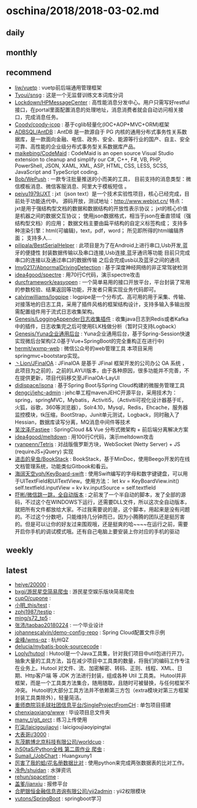 # oschina/2018/2018-03-02.md



## daily



## monthly



## recommend

- [ljw/vuetp](http://git.oschina.net/qq342855144/vuetp) : vuetp前后端通用管理框架
- [Tyoui/snsg](http://git.oschina.net/tyoui/snsg) : 这是一个无监督训练文本词库分词
- [Lockdown/HPMessageCenter](http://git.oschina.net/dugukuangshao/HPMessageCenter) : 高性能消息分发中心。用户只需写好restful接口，在portal里面配置消息的处理地址，消息消费者就会自动访问相关接口，完成消息任务。
- [Coody/coody-icop](http://git.oschina.net/coodyer/coody-icop) : 基于cglib轻量化(IOC+AOP+MVC+ORM)框架
- [ADBSQL/AntDB](http://git.oschina.net/adbsql/antdb) : AntDB 是一款源自于 PG 内核的通用分布式事务性关系数据库，是一款面向金融、电信、政务、安全、能源等行业的国产、自主、安全可靠、高性能的企业级分布式事务型关系数据库产品。
- [maikebing/CodeMaid](http://git.oschina.net/maikebing/codemaid) : CodeMaid is an open source Visual Studio extension to cleanup and simplify our C#, C++, F#, VB, PHP, PowerShell, JSON, XAML, XML, ASP, HTML, CSS, LESS, SCSS, JavaScript and TypeScript coding.
- [Bob/WePush](http://git.oschina.net/zhoubochina/WePush) : 一款专注批量推送的小而美的工具， 目前支持的消息类型：微信模板消息、微信客服消息、阿里大于模板短信 。
- [peiyu1979/JXT](http://git.oschina.net/peiyu1979/JXT) : jxt（json text）是一个技术实验性项目，核心已经完成，目前处于功能迭代中。 源码开放，测试地址：http://www.webjxt.cn/ 特点： jxt是用于强结构型文档的数据和数据结构的开放性表示协议； jxt的核心价值是机器之间的数据交互协议； 使用json数据格式，相当于json在垂直领域（强结构型文档）的应用； 数据文档主要由扁平结构的自定义标签构成； 支持多种渲染引擎：html(可编辑)，text，pdf，word； 所见即所得的html编辑界面； 支持多人...
- [pilipala/BestSerialHelper](http://git.oschina.net/hejinjin/BestSerialHelper) : 此项目是为了在Android上进行串口,Usb开发,蓝牙的便捷性 封装数据传输以及串口连接,Usb连接,蓝牙通讯等功能 目前只完成串口的连接以及通过串口的数据传输 之后会完成usb以及蓝牙之间的通讯
- [lmy0217/AbnormalDrivingDetection](http://git.oschina.net/lmy0217/AbnormalDrivingDetection) : 基于深度神经网络的非正常驾驶检测
- [idea4good/spectre](http://git.oschina.net/idea4good/spectre) : 用70行C代码，演示spectre攻击
- [durcframework/easyopen](http://git.oschina.net/durcframework/easyopen) : 一个简单易用的接口开放平台，平台封装了常用的参数校验、结果返回等功能，开发者只需实现业务代码即可。
- [calvinwilliams/logpipe](http://git.oschina.net/calvinwilliams/logpipe) : logpipe是一个分布式、高可用的用于采集、传输、对接落地的日志工具，采用了插件风格的框架结构设计，支持多输入多输出按需配置组件用于流式日志收集架构。
- [Genesis/LoggingAppender日志收集插件](http://git.oschina.net/jxttian/LoggingAppender) : 收集java日志到Redis或者Kafka中的插件，日志收集完之后可使用ELK栈做分析（暂时只支持Logback）
- [Genesis/Yuna企业通用后台](http://git.oschina.net/jxttian/Yuna) : Yuna企业通用后台，基于Spring-Session快速实现微后台架构(2.0基于Vue+SpringBoot的完全重构正在进行中)
- [hermit/wxmp-web](http://git.oschina.net/qingfengtaizi/wxmp) : 微信公众号的web管理工具 本项目采用springmvc+bootstarp实现。
- [丶Lion/JFinalOA](http://git.oschina.net/glorylion/JFinalOA) : JFinalOA 是基于 JFinal 框架开发的公司办公 OA 系统 ， 此项目为之前的，之前的LAYUI版本，由于各种原因，很多功能并不完善，不在提供更新，项目代码移交至JFinalOA-LayUI
- [didispace/isona](http://git.oschina.net/didispace/isona) : 基于Spring Boot与Spring Cloud构建的微服务管理工具
- [dengcj/jehc-admin](http://git.oschina.net/jehc/jehc-admin) : jehc单工程mavenJEHC开源平台，采用技术为：spring，springMVC，Mybatis，Activiti5，（Activiti可视化设计器基于IE，火狐，谷歌，360等浏览器），Solr4.10，Mysql，Redis，Ehcache，服务器监控模块，tk压缩，BootStrap，Junit单元测试，Logback，同时融入了Hessian，数据库读写分离，MQ消息中间件等技术
- [吴汶泽/Fastjee](http://git.oschina.net/wuwenze/Fastjee) : SpringCloud && Vue 分布式微架构 + 前后端分离解决方案
- [idea4good/meltdown](http://git.oschina.net/idea4good/meltdown) : 用100行C代码，演示meltdown攻击
- [ryanpenn/Tetris](http://git.oschina.net/ryanpenn/Tetris) : 对战版俄罗斯方块，WebSocket (Netty Server) + JS (requireJS+jQuery) 实现
- [进击的皇虫/BookStack](http://git.oschina.net/truthhun/BookStack) : BookStack，基于MinDoc，使用Beego开发的在线文档管理系统，功能类似Gitbook和看云。
- [海阔天空yqh/KeyBoard-swift](http://git.oschina.net/yqh1988/KeyBoard-swift) : 使用Swift编写的字母和数字键键盘，可以用于UITextField和UITextView。使用方法： let kv = KeyBoardView.init() self.textfield.inputView = kv kv.inputSource = self.textfield
- [吓彬/微信跳一跳，全自动版本](http://git.oschina.net/Bill-Info-Tech_94757196/wechat_jump__full_automatic_version) : 之前发了一个半自动的脚本，发了全部的源码，不过这个在WINDOWS下运行，还需要DLL文件，所以这次全自动版本，就把所有文件都放给大家。不过我需要说的是，这个脚本，用起来是没有问题的。不过这个分数吧，只能维持几分钟而已，因为小腾腾的团队还是挺厉害的。但是可以让你的好友过来围观哦，还是挺爽的哈~~~~在运行之前，需要开启你手机的调试模式哦。还有自己电脑上要安装上你对应的手机的驱动


## weekly



## latest

- [heiye/20000](http://git.oschina.net/heiye5520/20000) : 
- [bxgj/游民星空简易爬虫](http://git.oschina.net/dma/a_simple_gamersky_crawler) : 游民星空娱乐版块简易爬虫
- [cupO/cupone](http://git.oschina.net/cupO/cupone) : 
- [小明_this/test](http://git.oschina.net/pan21/test) : 
- [zphj1987/testip](http://git.oschina.net/zphj1987/testip) : 
- [ming/s72_tp5](http://git.oschina.net/mymingtop/s72_tp5) : 
- [张沛/taobao20180224](http://git.oschina.net/zhang-pei/taobao20180224) : 一个毕业设计
- [johannescalvin/demo-config-repo](http://git.oschina.net/johannes_calvin/demo-config-repo) : Spring Cloud配置文件示例
- [金峰/wms-qz](http://git.oschina.net/jf89/wms-qz) : 杭州QZ
- [delucia/mybatis-book-sourcecode](http://git.oschina.net/delucia/mybatis-book-sourcecode) : 
- [Looly/hutool](http://git.oschina.net/loolly/hutool) : Hutool是一个Java工具集，针对我们项目中util包进行开刀，抽象大量的工具方法，旨在减少项目中工具类的数量，将我们的编码工作专注在业务上。Hutool 对文件、流、加密解密、转码、正则、线程、XML、日期、Http客户端 等 JDK 方法进行封装，组成各种 Util 工具类。 Hutool并非框架，而是一个工具类方法集合，随用随取，且随时可被替换，与任何框架不冲突。 Hutool的大部分工具方法并不依赖第三方包（extra模块对第三方框架封装工具类除外），轻量简洁。
- [重师商院羽毛球社团信息平台/SingleProjectFromCH](http://git.oschina.net/ffstu/SingleProjectFromCH) : 单包项目搭建
- [chenxiaoxiang/www](http://git.oschina.net/chenxiaoxiang/www) : 毕设项目总文件夹
- [many_t/git_prct](http://git.oschina.net/many_t/git_prct) : 练习上传使用
- [吖柒/laicigoujiaoyi](http://git.oschina.net/qizhuocai/laicijiemian) : laicigoujiaoyipingtai
- [大表哥i/3000](http://git.oschina.net/big_cousin_i/3000) : 
- [东茂鹏博北京科技有限公司/worldcup](http://git.oschina.net/dmpb/worldcup) : 
- [ihS0taS/Python全栈 第二周作业 爬虫](http://git.oschina.net/xlhXD/python_full_stack__second_week_work__crawler) : 
- [Sumail_/JobChart](http://git.oschina.net/huangxunyi/JobChart) : Huangxuny1
- [厉害了我的蛤/花名册数据比对](http://git.oschina.net/jfung/check_update) : 使用python来完成两张数据表的比对工作。
- [冷色/shuidan](http://git.oschina.net/zwd9359/shuidan) : 水弹资讯
- [rehun/spacetime](http://git.oschina.net/rehun/spacetime) : 
- [盖爹/jianxiu](http://git.oschina.net/gaide/jianxiu) : 报修平台
- [合肥银恒金融信息咨询有限公司/yii2admin](http://git.oschina.net/yinhengjinrong/yii2admin) : yii2权限模块
- [yutons/SpringBoot](http://git.oschina.net/yutons/SpringBoot) : springboot学习